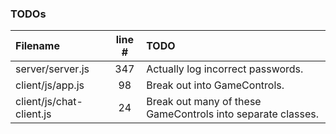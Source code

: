 ### TODOs
| Filename | line # | TODO
|:------|:------:|:------
| server/server.js | 347 | Actually log incorrect passwords.
| client/js/app.js | 98 | Break out into GameControls.
| client/js/chat-client.js | 24 | Break out many of these GameControls into separate classes.